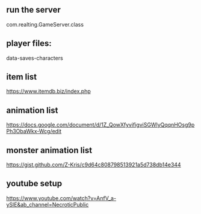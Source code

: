 run the server 
-
com.realting.GameServer.class

player files:
-
data-saves-characters

item list
-
https://www.itemdb.biz/index.php

animation list
-
https://docs.google.com/document/d/1Z_QowXfyvifigviSGWlyQqqnHOsg9pPh3ObaWkx-Wcg/edit

monster animation list 
-
https://gist.github.com/Z-Kris/c9d64c808798513921a5d738db14e344

youtube setup 
-
https://www.youtube.com/watch?v=AnfV_a-ySlE&ab_channel=NecroticPublic
